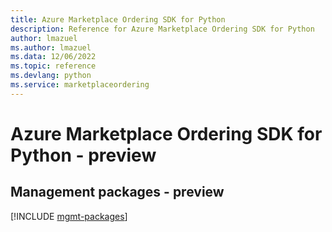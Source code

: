 ```yaml
---
title: Azure Marketplace Ordering SDK for Python
description: Reference for Azure Marketplace Ordering SDK for Python
author: lmazuel
ms.author: lmazuel
ms.data: 12/06/2022
ms.topic: reference
ms.devlang: python
ms.service: marketplaceordering
---
```

# Azure Marketplace Ordering SDK for Python - preview

## Management packages - preview
[!INCLUDE [mgmt-packages](marketplace-ordering-mgmt-index.md)]
